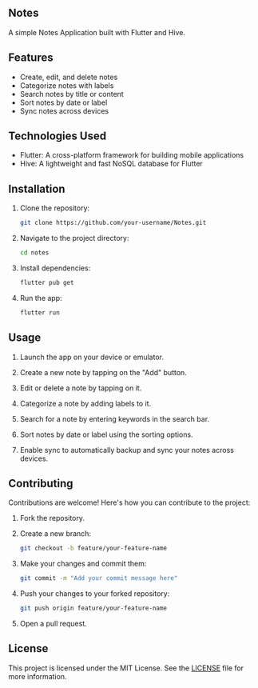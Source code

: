 ## Notes

A simple Notes Application built with Flutter and Hive.

## Features

- Create, edit, and delete notes
- Categorize notes with labels
- Search notes by title or content
- Sort notes by date or label
- Sync notes across devices

## Technologies Used

- Flutter: A cross-platform framework for building mobile applications
- Hive: A lightweight and fast NoSQL database for Flutter

## Installation

1. Clone the repository:

    ```bash
    git clone https://github.com/your-username/Notes.git
    ```

2. Navigate to the project directory:

    ```bash
    cd notes
    ```

3. Install dependencies:

    ```bash
    flutter pub get
    ```

4. Run the app:

    ```bash
    flutter run
    ```

## Usage

1. Launch the app on your device or emulator.

2. Create a new note by tapping on the "Add" button.

3. Edit or delete a note by tapping on it.

4. Categorize a note by adding labels to it.

5. Search for a note by entering keywords in the search bar.

6. Sort notes by date or label using the sorting options.

7. Enable sync to automatically backup and sync your notes across devices.

## Contributing

Contributions are welcome! Here's how you can contribute to the project:

1. Fork the repository.

2. Create a new branch:

    ```bash
    git checkout -b feature/your-feature-name
    ```

3. Make your changes and commit them:

    ```bash
    git commit -m "Add your commit message here"
    ```

4. Push your changes to your forked repository:

    ```bash
    git push origin feature/your-feature-name
    ```

5. Open a pull request.

## License

This project is licensed under the MIT License. See the [LICENSE](LICENSE) file for more information.
